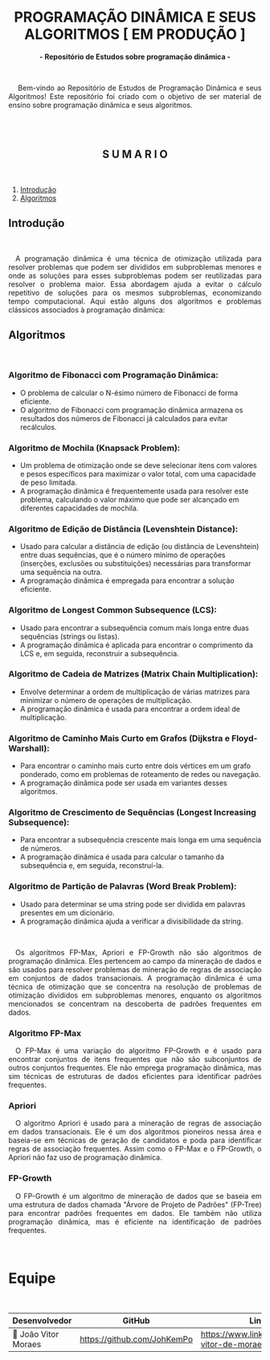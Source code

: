 <h1 align="center" id="head"><b>PROGRAMAÇÃO DINÂMICA E SEUS ALGORITMOS [ EM PRODUÇÃO ]</b></h1>

<p align="center"><b> - Repositório de Estudos sobre programação dinâmica -</b></p>
<br>

<p align="justify">&emsp; Bem-vindo ao Repositório de Estudos de Programação Dinâmica e seus Algoritmos! Este repositório foi criado com o objetivo de ser material de ensino sobre programação dinâmica e seus algoritmos.</p><br>
<br>


<h2 align="center">S U M A R I O</h2>
<br>

1. [Introdução](#intro)
1. [Algoritmos](#algoritmos)



<h2 id="intro"> Introdução </h2>
<br>

<p align="justify">&emsp;A programação dinâmica é uma técnica de otimização utilizada para resolver problemas que podem ser divididos em subproblemas menores e onde as soluções para esses subproblemas podem ser reutilizadas para resolver o problema maior. Essa abordagem ajuda a evitar o cálculo repetitivo de soluções para os mesmos subproblemas, economizando tempo computacional. Aqui estão alguns dos algoritmos e problemas clássicos associados à programação dinâmica:</p>

<h2 id="algoritmos"> Algoritmos </h2>
<br>

### **Algoritmo de Fibonacci com Programação Dinâmica:**

- O problema de calcular o N-ésimo número de Fibonacci de forma eficiente.
- O algoritmo de Fibonacci com programação dinâmica armazena os resultados dos números de Fibonacci já calculados para evitar recálculos.

### **Algoritmo de Mochila (Knapsack Problem):**

- Um problema de otimização onde se deve selecionar itens com valores e pesos específicos para maximizar o valor total, com uma capacidade de peso limitada.
- A programação dinâmica é frequentemente usada para resolver este problema, calculando o valor máximo que pode ser alcançado em diferentes capacidades de mochila.

### **Algoritmo de Edição de Distância (Levenshtein Distance):**

- Usado para calcular a distância de edição (ou distância de Levenshtein) entre duas sequências, que é o número mínimo de operações (inserções, exclusões ou substituições) necessárias para transformar uma sequência na outra.
- A programação dinâmica é empregada para encontrar a solução eficiente.

### **Algoritmo de Longest Common Subsequence (LCS):**

- Usado para encontrar a subsequência comum mais longa entre duas sequências (strings ou listas).
- A programação dinâmica é aplicada para encontrar o comprimento da LCS e, em seguida, reconstruir a subsequência.

### **Algoritmo de Cadeia de Matrizes (Matrix Chain Multiplication):**

- Envolve determinar a ordem de multiplicação de várias matrizes para minimizar o número de operações de multiplicação.
- A programação dinâmica é usada para encontrar a ordem ideal de multiplicação.

### **Algoritmo de Caminho Mais Curto em Grafos (Dijkstra e Floyd-Warshall):**

- Para encontrar o caminho mais curto entre dois vértices em um grafo ponderado, como em problemas de roteamento de redes ou navegação.
- A programação dinâmica pode ser usada em variantes desses algoritmos.

### **Algoritmo de Crescimento de Sequências (Longest Increasing Subsequence):**

- Para encontrar a subsequência crescente mais longa em uma sequência de números.
- A programação dinâmica é usada para calcular o tamanho da subsequência e, em seguida, reconstruí-la.

### **Algoritmo de Partição de Palavras (Word Break Problem):**

- Usado para determinar se uma string pode ser dividida em palavras presentes em um dicionário.
- A programação dinâmica ajuda a verificar a divisibilidade da string.

<br>

<p align="justify">&emsp;Os algoritmos FP-Max, Apriori e FP-Growth não são algoritmos de programação dinâmica. Eles pertencem ao campo da mineração de dados e são usados para resolver problemas de mineração de regras de associação em conjuntos de dados transacionais. A programação dinâmica é uma técnica de otimização que se concentra na resolução de problemas de otimização divididos em subproblemas menores, enquanto os algoritmos mencionados se concentram na descoberta de padrões frequentes em dados.</p>



### **Algoritmo FP-Max**

<p align="justify">&emsp;O FP-Max é uma variação do algoritmo FP-Growth e é usado para encontrar conjuntos de itens frequentes que não são subconjuntos de outros conjuntos frequentes. Ele não emprega programação dinâmica, mas sim técnicas de estruturas de dados eficientes para identificar padrões frequentes.</p>

### **Apriori**

<p align="justify">&emsp;O algoritmo Apriori é usado para a mineração de regras de associação em dados transacionais. Ele é um dos algoritmos pioneiros nessa área e baseia-se em técnicas de geração de candidatos e poda para identificar regras de associação frequentes. Assim como o FP-Max e o FP-Growth, o Apriori não faz uso de programação dinâmica.</p>

### **FP-Growth**

<p align="justify">&emsp;O FP-Growth é um algoritmo de mineração de dados que se baseia em uma estrutura de dados chamada "Árvore de Projeto de Padrões" (FP-Tree) para encontrar padrões frequentes em dados. Ele também não utiliza programação dinâmica, mas é eficiente na identificação de padrões frequentes.</p>

<br>
<h1 id="Equipe">Equipe</h1><br>

<div align="center">

|     Desenvolvedor              |           GitHub             |       LinkedIn     |
|--------------------------------|------------------------------|--------------------|
|👤 João Vitor Moraes            |<https://github.com/JohKemPo>   |<https://www.linkedin.com/in/joao-vitor-de-moraes/>|
</div>